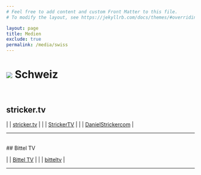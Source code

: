 ```yaml
---
# Feel free to add content and custom Front Matter to this file.
# To modify the layout, see https://jekyllrb.com/docs/themes/#overriding-theme-defaults

layout: page
title: Medien
exclude: true
permalink: /media/swiss
---
```


# <img src="{{site.baseurl}}/assets/img/flaggen/ch.png"> Schweiz

<br/>

## stricker.tv

| <i class="fas fa-globe"></i>    | [stricker.tv](https://www.stricker.tv/) |
| <i class="fab fa-youtube"></i>    | [StrickerTV](https://www.youtube.com/channel/UC4b0Zc5gTZqupfe0Twh-6RA) |
| <i class="fab fa-facebook"></i>    | [DanielStrickercom](https://www.facebook.com/DanielStrickercom) |

---

<br/>
## Bittel TV

| <i class="fab fa-youtube"></i> | [Bittel TV](https://www.youtube.com/c/BITTELTV) |
| <i class="fab fa-telegram"></i> | [bitteltv](https://t.me/bitteltv) |

---

<br/>
